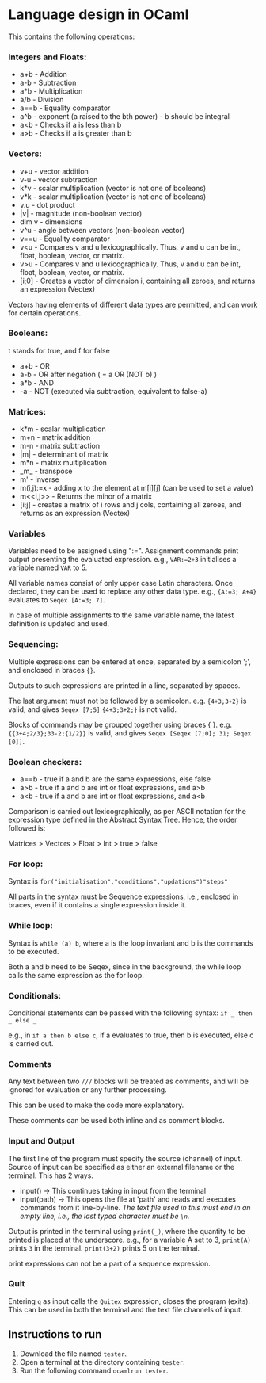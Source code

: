 # Language design in OCaml

This contains the following operations:
### Integers and Floats:
- a+b - Addition
- a-b - Subtraction
- a*b - Multiplication
- a/b - Division
- a==b - Equality comparator
- a^b - exponent (a raised to the bth power) - b should be integral
- a&lt;b - Checks if a is less than b
- a&gt;b - Checks if a is greater than b
### Vectors:
- v+u - vector addition
- v-u - vector subtraction
- k*v - scalar multiplication (vector is not one of booleans)
- v*k - scalar multiplication (vector is not one of booleans)
- v.u - dot product
- |v| - magnitude (non-boolean vector)
- dim v - dimensions
- v^u - angle between vectors (non-boolean vector)
- v==u - Equality comparator
- v&lt;u - Compares v and u lexicographically. Thus, v and u can be int, float, boolean, vector, or matrix.
- v&gt;u - Compares v and u lexicographically. Thus, v and u can be int, float, boolean, vector, or matrix.
- [i;0] - Creates a vector of dimension i, containing all zeroes, and returns an expression (Vectex)

Vectors having elements of different data types are permitted, and can work for certain operations.
### Booleans:
t stands for true, and f for false
- a+b - OR
- a-b - OR after negation ( = a OR (NOT b) )
- a*b - AND
- -a - NOT (executed via subtraction, equivalent to false-a)
### Matrices:
- k*m - scalar multiplication
- m+n - matrix addition
- m-n - matrix subtraction
- |m| - determinant of matrix
- m*n - matrix multiplication
- \_m\_ - transpose
- m' - inverse
- m(i,j):=x - adding x to the element at m[i][j] (can be used to set a value)
- m&lt;&lt;i,j>> - Returns the minor of a matrix
- [i;j] - creates a matrix of i rows and j cols, containing all zeroes, and returns as an expression (Vectex)
### Variables
Variables need to be assigned using ":=".
Assignment commands print output presenting the evaluated expression.
e.g., `VAR:=2+3` initialises a variable named `VAR` to 5.

All variable names consist of only upper case Latin characters.
Once declared, they can be used to replace any other data type.
e.g., `{A:=3; A+4}` evaluates to `Seqex [A:=3; 7]`.

In case of multiple assignments to the same variable name, the latest definition is updated and used.
### Sequencing:
Multiple expressions can be entered at once, separated by a semicolon ';', and enclosed in braces `{}`.

Outputs to such expressions are printed in a line, separated by spaces.

The last argument must not be followed by a semicolon.
e.g. `{4+3;3+2}` is valid, and gives `Seqex [7;5]`
     `{4+3;3+2;}` is not valid.
     
Blocks of commands may be grouped together using braces { }.
e.g. `{{3+4;2/3};33-2;{1/2}}` is valid, and gives `Seqex [Seqex [7;0]; 31; Seqex [0]]`.

### Boolean checkers:
- a==b - true if a and b are the same expressions, else false
- a>b - true if a and b are int or float expressions, and a>b
- a&lt;b - true if a and b are int or float expressions, and a&lt;b

Comparison is carried out lexicographically, as per ASCII notation for the expression type defined in the Abstract Syntax Tree. Hence, the order followed is:

Matrices > Vectors > Float > Int > true > false


### For loop:
Syntax is `for("initialisation","conditions","updations")"steps"`

All parts in the syntax must be Sequence expressions, i.e., enclosed in braces, even if it contains a single expression inside it.

### While loop:
Syntax is `while (a) b`, where a is the loop invariant and b is the commands to be executed.

Both a and b need to be Seqex, since in the background, the while loop calls the same expression as the for loop.

### Conditionals:
Conditional statements can be passed with the following syntax:
`if _ then _ else _`

e.g., in `if a then b else c`, if a evaluates to true, then b is executed, else c is carried out.

### Comments
Any text between two `///` blocks will be treated as comments, and will be ignored for evaluation or any further processing.

This can be used to make the code more explanatory.

These comments can be used both inline and as comment blocks.

### Input and Output
The first line of the program must specify the source (channel) of input. Source of input can be specified as either an external filename or the terminal. This has 2 ways.
- input() -> This continues taking in input from the terminal
- input(path) -> This opens the file at 'path' and reads and executes commands from it line-by-line. 
*The text file used in this must end in an empty line, i.e., the last typed character must be `\n`.*

Output is printed in the terminal using `print(_)`, where the quantity to be printed is placed at the underscore.
e.g., for a variable A set to 3, `print(A)` prints `3` in the terminal.
`print(3+2)` prints 5 on the terminal.

print expressions can not be a part of a sequence expression.

### Quit
Entering `q` as input calls the `Quitex` expression, closes the program (exits).
This can be used in both the terminal and the text file channels of input.


## Instructions to run

1. Download the file named `tester`.
2. Open a terminal at the directory containing `tester`.
3. Run the following command `ocamlrun tester`.
